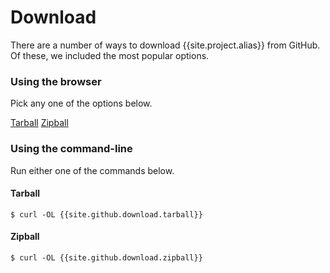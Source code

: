 # Download

There are a number of ways to download {{site.project.alias}} from GitHub. Of these, we included the most popular options.

### Using the browser

Pick any one of the options below.

  <a type="button" class="button gray small" href="{{site.github.download.tarball}}"><i class="fa fa-download"></i> Tarball</a>
  <a type="button" class="button gray small" href="{{site.github.download.zipball}}"><i class="fa fa-download"></i> Zipball</a>

### Using the command-line

Run either one of the commands below.

#### Tarball

```console
$ curl -OL {{site.github.download.tarball}}
```

#### Zipball

```console
$ curl -OL {{site.github.download.zipball}}
```
